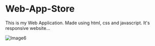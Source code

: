 # Web-App-Store


This is my Web Application. Made using html, css and javascript. It's responsive website...

![Image6](https://user-images.githubusercontent.com/90317197/147947580-59235611-0cde-4f25-bea5-37c4c5d6d21e.JPG)


